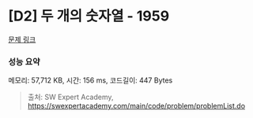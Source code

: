 # [D2] 두 개의 숫자열 - 1959 

[문제 링크](https://swexpertacademy.com/main/code/problem/problemDetail.do?contestProbId=AV5PpoFaAS4DFAUq) 

### 성능 요약

메모리: 57,712 KB, 시간: 156 ms, 코드길이: 447 Bytes



> 출처: SW Expert Academy, https://swexpertacademy.com/main/code/problem/problemList.do